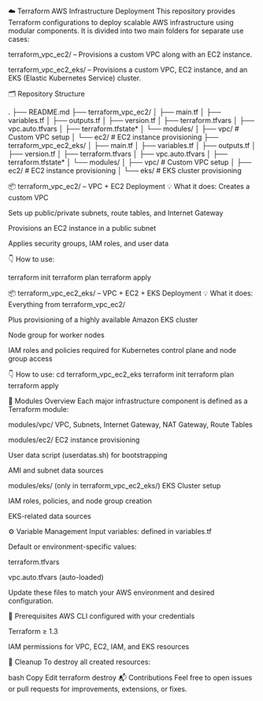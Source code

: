 ☁️ Terraform AWS Infrastructure Deployment
This repository provides Terraform configurations to deploy scalable AWS infrastructure using modular components. It is divided into two main folders for separate use cases:

terraform_vpc_ec2/ – Provisions a custom VPC along with an EC2 instance.

terraform_vpc_ec2_eks/ – Provisions a custom VPC, EC2 instance, and an EKS (Elastic Kubernetes Service) cluster.

🗂️ Repository Structure

.
├── README.md
├── terraform_vpc_ec2/
│   ├── main.tf
│   ├── variables.tf
│   ├── outputs.tf
│   ├── version.tf
│   ├── terraform.tfvars
│   ├── vpc.auto.tfvars
│   ├── terraform.tfstate*
│   └── modules/
│       ├── vpc/                    # Custom VPC setup
│       └── ec2/                    # EC2 instance provisioning
├── terraform_vpc_ec2_eks/
│   ├── main.tf
│   ├── variables.tf
│   ├── outputs.tf
│   ├── version.tf
│   ├── terraform.tfvars
│   ├── vpc.auto.tfvars
│   ├── terraform.tfstate*
│   └── modules/
│       ├── vpc/                    # Custom VPC setup
│       ├── ec2/                    # EC2 instance provisioning
│       └── eks/                    # EKS cluster provisioning


📦 terraform_vpc_ec2/ – VPC + EC2 Deployment
💡 What it does:
Creates a custom VPC

Sets up public/private subnets, route tables, and Internet Gateway

Provisions an EC2 instance in a public subnet

Applies security groups, IAM roles, and user data

👇 How to use:

terraform init
terraform plan
terraform apply

📦 terraform_vpc_ec2_eks/ – VPC + EC2 + EKS Deployment
💡 What it does:
Everything from terraform_vpc_ec2/

Plus provisioning of a highly available Amazon EKS cluster

Node group for worker nodes

IAM roles and policies required for Kubernetes control plane and node group access

👇 How to use:
cd terraform_vpc_ec2_eks
terraform init
terraform plan
terraform apply

🧱 Modules Overview
Each major infrastructure component is defined as a Terraform module:

modules/vpc/
VPC, Subnets, Internet Gateway, NAT Gateway, Route Tables

modules/ec2/
EC2 instance provisioning

User data script (userdatas.sh) for bootstrapping

AMI and subnet data sources

modules/eks/ (only in terraform_vpc_ec2_eks/)
EKS Cluster setup

IAM roles, policies, and node group creation

EKS-related data sources

⚙️ Variable Management
Input variables: defined in variables.tf

Default or environment-specific values:

terraform.tfvars

vpc.auto.tfvars (auto-loaded)

Update these files to match your AWS environment and desired configuration.

🔐 Prerequisites
AWS CLI configured with your credentials

Terraform ≥ 1.3

IAM permissions for VPC, EC2, IAM, and EKS resources

🧹 Cleanup
To destroy all created resources:

bash
Copy
Edit
terraform destroy
📬 Contributions
Feel free to open issues or pull requests for improvements, extensions, or fixes.




